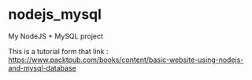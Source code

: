 # nodejs_mysql
My NodeJS + MySQL project

This is a tutorial form that link : https://www.packtpub.com/books/content/basic-website-using-nodejs-and-mysql-database
